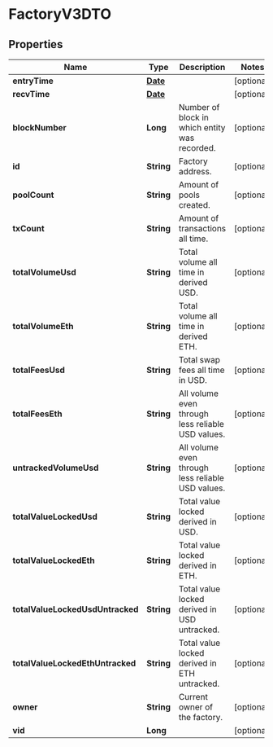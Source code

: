 

# FactoryV3DTO

## Properties

Name | Type | Description | Notes
------------ | ------------- | ------------- | -------------
**entryTime** | [**Date**](Date.md) |  |  [optional]
**recvTime** | [**Date**](Date.md) |  |  [optional]
**blockNumber** | **Long** | Number of block in which entity was recorded. |  [optional]
**id** | **String** | Factory address. |  [optional]
**poolCount** | **String** | Amount of pools created. |  [optional]
**txCount** | **String** | Amount of transactions all time. |  [optional]
**totalVolumeUsd** | **String** | Total volume all time in derived USD. |  [optional]
**totalVolumeEth** | **String** | Total volume all time in derived ETH. |  [optional]
**totalFeesUsd** | **String** | Total swap fees all time in USD. |  [optional]
**totalFeesEth** | **String** | All volume even through less reliable USD values. |  [optional]
**untrackedVolumeUsd** | **String** | All volume even through less reliable USD values. |  [optional]
**totalValueLockedUsd** | **String** | Total value locked derived in USD. |  [optional]
**totalValueLockedEth** | **String** | Total value locked derived in ETH. |  [optional]
**totalValueLockedUsdUntracked** | **String** | Total value locked derived in USD untracked. |  [optional]
**totalValueLockedEthUntracked** | **String** | Total value locked derived in ETH untracked. |  [optional]
**owner** | **String** | Current owner of the factory. |  [optional]
**vid** | **Long** |  |  [optional]




